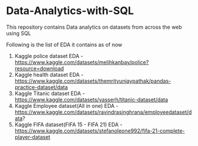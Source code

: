 # Data-Analytics-with-SQL
This repository contains Data analytics on datasets from across the web using SQL

Following is the list of EDA it contains as of now
1. Kaggle police dataset EDA - https://www.kaggle.com/datasets/melihkanbay/police?resource=download
2. Kaggle health dataset EDA - https://www.kaggle.com/datasets/themrityunjaypathak/pandas-practice-dataset/data
3. Kaggle Titanic dataset EDA - https://www.kaggle.com/datasets/yasserh/titanic-dataset/data
4. Kaggle Employee dataset(All in one) EDA - https://www.kaggle.com/datasets/ravindrasinghrana/employeedataset/data?
5. Kaggle FIFA dataset(FIFA 15 - FIFA 21) EDA - https://www.kaggle.com/datasets/stefanoleone992/fifa-21-complete-player-dataset
